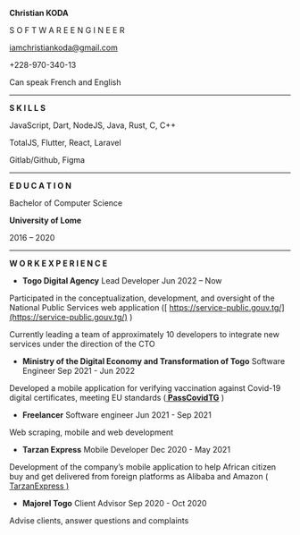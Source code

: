 **Christian KODA**

S O F T W A R E		E N G I N E E R

iamchristiankoda@gmail.com

+228-970-340-13

Can speak French and English


---

**S K I L L S**

JavaScript, Dart, NodeJS, Java, Rust, C, C++

TotalJS, Flutter, React, Laravel

Gitlab/Github, Figma

---

**E D U C A T I O N**

Bachelor of Computer Science

**University of Lome**

2016 – 2020

---

**W O R K	E X P E R I E N C E**

* **Togo Digital Agency**           Lead Developer 	 Jun 2022 – Now

Participated in the conceptualization, development, and oversight of the National Public Services web application ([ https://service-public.gouv.tg/](https://service-public.gouv.tg/) )

Currently leading a team of approximately 10 developers to integrate new services under the direction of the CTO  
  
  
* **Ministry of the Digital Economy and Transformation of Togo**		Software Engineer    	Sep 2021 - Jun 2022

Developed a mobile application for verifying vaccination against Covid-19 digital certificates, meeting EU standards (**[ PassCovidTG](https://passcovid.gouv.tg/)** )  
  
  
* **Freelancer**           Software engineer           Jun 2021 - Sep 2021

Web scraping, mobile and web development  
  
  
* **Tarzan Express**       	   Mobile Developer  		Dec 2020 - May 2021

Development of the company’s mobile application to help African citizen buy and get delivered from foreign platforms as Alibaba and Amazon ([ TarzanExpress](https://play.google.com/store/apps/details?id=com.tarzan.app.introscreen)<span style="text-decoration:underline;"> )</span>  
  
  
* **Majorel Togo**	Client Advisor     Sep 2020 - Oct 2020

Advise clients, answer questions and complaints  
  
  
